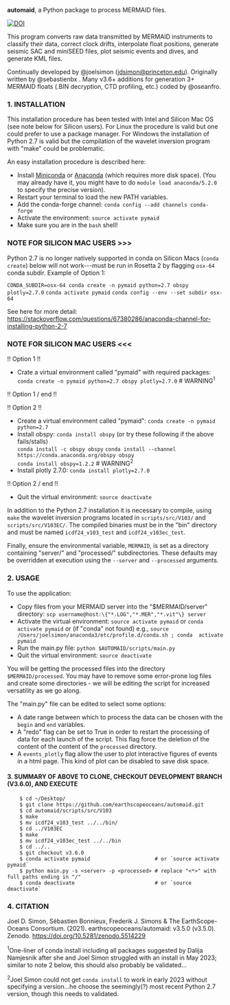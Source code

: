 __automaid__, a Python package to process MERMAID files.

[![DOI](https://zenodo.org/badge/DOI/10.5281/zenodo.5057096.svg)](https://doi.org/10.5281/zenodo.5057096)

This program converts raw data transmitted by MERMAID instruments to classify
their data, correct clock drifts, interpolate float positions, generate seismic
SAC and miniSEED files, plot seismic events and dives, and generate KML files.

Continually developed by @joelsimon (jdsimon@princeton.edu).  Originally written
by @sebastienbx .  Many v3.6+ additions for generation 3+ MERMAID floats (.BIN
decryption, CTD profiling, etc.) coded by @oseanfro.

### 1. INSTALLATION

This installation procedure has been tested with Intel and Silicon Mac OS (see
note below for Silicon users). For Linux the procedure is valid but one could
prefer to use a package manager.  For Windows the installation of Python 2.7 is
valid but the compilation of the wavelet inversion program with "make" could be
problematic.

An easy installation procedure is described here:

* Install [Miniconda](https://conda.io/miniconda.html) or
  [Anaconda](https://www.anaconda.com/download/) (which requires more
  disk space). (You may already have it, you might have to do `module
  load anaconda/5.2.0` to specify the precise version).
* Restart your terminal to load the new PATH variables.
* Add the conda-forge channel:
  `conda config --add channels conda-forge`
* Activate the environment:
  `source activate pymaid`
* Make sure you are in the `bash` shell!

### NOTE FOR SILICON MAC USERS >>>

Python 2.7 is no longer natively supported in conda on Silicon Macs (`conda
create`) below will not work---must be run in Rosetta 2 by flagging `osx-64`
conda subdir. Example of Option 1:

`CONDA_SUBDIR=osx-64 conda create -n pymaid python=2.7 obspy plotly=2.7.0`
`conda activate pymaid`
`conda config --env --set subdir osx-64`

See here for more detail:
https://stackoverflow.com/questions/67380286/anaconda-channel-for-installing-python-2-7

### NOTE FOR SILICON MAC USERS <<<

!! Option 1 !!
* Crate a virtual environment called "pymaid" with required packages:<br>
  `conda create -n pymaid python=2.7 obspy plotly=2.7.0` # WARNING<sup>1</sup><br>

!! Option 1 / end !!

!! Option 2 !!
* Create a virtual environment called "pymaid":
  `conda create -n pymaid python=2.7`
* Install obspy:
  `conda install obspy`
  (or try these following if the above fails/stalls)<br>
  `conda install -c obspy obspy`
  `conda install --channel https://conda.anaconda.org/obspy obspy`<br>
  `conda install obspy=1.2.2` # WARNING<sup>2</sup>
* Install plotly 2.7.0:
  `conda install plotly=2.7.0`

!! Option 2 / end !!

* Quit the virtual environment:
  `source deactivate`

In addition to the Python 2.7 installation it is necessary to compile,
using `make` the wavelet inversion programs located in
`scripts/src/V103/` and `scripts/src/V103EC/`. The compiled binaries
must be in the "bin" directory and must be named `icdf24_v103_test` and
`icdf24_v103ec_test`.

Finally, ensure the environmental variable, `MERMAID`, is set as a directory
containing "server/" and "processed/" subdirectories.  These defaults may be
overridden at execution using the `--server` and `--processed` arguments.

### 2. USAGE

To use the application:

* Copy files from your MERMAID server into the "$MERMAID/server" directory:
  `scp username@host:\{"*.LOG","*.MER","*.vit"\} server`
* Activate the virtual environment:
  `source activate pymaid` or `conda activate pymaid` or (if "conda" not found)
  e.g., `source /Users/joelsimon/anaconda3/etc/profile.d/conda.sh ; conda  activate pymaid`
* Run the main.py file:
  `python $AUTOMAID/scripts/main.py`
* Quit the virtual environment:
  `source deactivate`

You will be getting the processed files into the directory `$MERMAID/processed`.
You may have to remove some error-prone log files and create some directories -
we will be editing the script for increased versatility as we go along.

The "main.py" file can be edited to select some options:

* A date range between which to process the data can be chosen with
the `begin` and `end` variables.
* A "redo" flag can be set to True in order to restart the processing
of data for each launch of the script. This flag force the deletion
of the content of the content of the `processed` directory.
* A `events_plotly` flag allow the user to plot interactive figures
of events in a html page. This kind of plot can be disabled to save
disk space.

#### 3. SUMMARY OF ABOVE TO CLONE, CHECKOUT DEVELOPMENT BRANCH (V3.6.0), AND EXECUTE
```
    $ cd ~/Desktop/
    $ git clone https://github.com/earthscopeoceans/automaid.git
    $ cd automaid/scripts/src/V103
    $ make
    $ mv icdf24_v103_test ../../bin/
    $ cd ../V103EC
    $ make
    $ mv icdf24_v103ec_test ../../bin
    $ cd ../..
    $ git checkout v3.6.0
    $ conda activate pymaid                     # or `source activate pymaid`
    $ python main.py -s <server> -p <processed> # replace "<*>" with full paths ending in "/"
    $ conda deactivate                          # or `source deactivate`
```

### 4. CITATION

Joel D. Simon, Sébastien Bonnieux, Frederik J. Simons & The EarthScope-Oceans
Consortium. (2021). earthscopeoceans/automaid: v3.5.0
(v3.5.0). Zenodo. https://doi.org/10.5281/zenodo.5514229

<sup>1</sup>One-liner of conda install including all packages suggested by
Dalija Namjesnik after she and Joel Simon struggled with an install in May 2023;
similar to note 2 below, this should also probably be validated...

<sup>2</sup>Joel Simon could not get `conda install` to work in early 2023
without specifying a version...he choose the seemingly(?) most recent Python 2.7
version, though this needs to validated.
